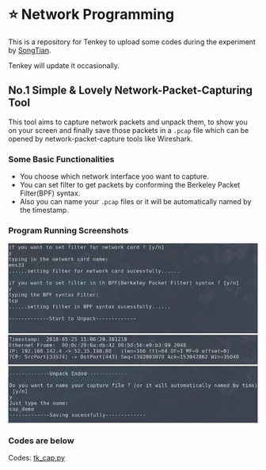 # :star: Network Programming

This is a repository for Tenkey to upload some codes during the experiment by [SongTian](http://cs.bit.edu.cn/szdw/jsml/fjs/st/index.htm).

Tenkey will update it occasionally.


## No.1 Simple & Lovely Network-Packet-Capturing Tool

This tool aims to capture network packets and unpack them, to show you on your screen and finally save those packets in a `.pcap` file which can be opened by network-packet-capture tools like Wireshark.

### Some Basic Functionalities

+ You choose which network interface yoo want to capture.
+ You can set filter to get packets by conforming the Berkeley Packet Filter(BPF) syntax.
+ Also you can name your `.pcap` files or it will be automatically named by the timestamp.

### Program Running Screenshots

![setting](https://github.com/tenkeyseven/Network_Programing/blob/master/pictures/setting.png)
![packet_cap](https://github.com/tenkeyseven/Network_Programing/blob/master/pictures/packet_cap.png)
![name](https://github.com/tenkeyseven/Network_Programing/blob/master/pictures/name.png)

### Codes are below
Codes:  [tk_cap.py](https://github.com/tenkeyseven/Network_Programing/blob/master/tk_cap.py)

